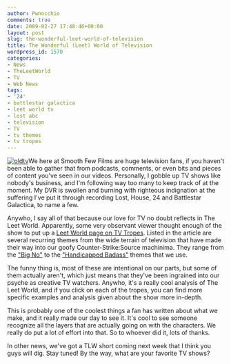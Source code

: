 ```yaml
---
author: Pwnocchio
comments: true
date: 2009-02-27 17:48:46+00:00
layout: post
slug: the-wonderful-leet-world-of-television
title: The Wonderful (Leet) World of Television
wordpress_id: 1570
categories:
- News
- TheLeetWorld
- TV
- Web News
tags:
- '24'
- battlestar galactica
- leet world tv
- lost abc
- television
- TV
- tv themes
- tv tropes
---
```


[![oldtv](http://smoothfewfilms.com/wp-content/uploads/2009/02/oldtv.jpg)](http://smoothfewfilms.com/wp-content/uploads/2009/02/oldtv.jpg)We here at Smooth Few Films are huge television fans, if you haven't been able to gather that from podcasts, comments, or even bits and pieces of content you've seen in our videos. Personally, I gobble up TV shows like nobody's business, and I'm following way too many to keep track of at the moment. My DVR is swollen and burning with righteous indignation at the suffering I've put it through recording Lost, House, 24 and Battlestar Galactica, to name a few.

Anywho, I say all of that because our love for TV no doubt reflects in The Leet World. Apparently, some very observant viewer thought enough of the show to put up a [Leet World page on TV Tropes](http://tvtropes.org/pmwiki/pmwiki.php/Main/TheLeetWorld). Listed in the article are several recurring themes from the wide terrain of television that have made their way into our goofy Counter-Strike:Source machinima. They range from the ["Big No"](http://tvtropes.org/pmwiki/pmwiki.php/Main/BigNo) to the ["Handicapped Badass"](http://tvtropes.org/pmwiki/pmwiki.php/Main/HandicappedBadass) themes that we use.

The funny thing is, most of these are intentional on our parts, but some of them actually aren't, which just means that they've been ingrained into our psyche as creative TV watchers. Anywho, it's a really cool analysis of The Leet World, and if you click on each of the tropes, you can find more specific examples and analysis given about the show more in-depth. 

This is probably one of the coolest things a fan has written about what we make, and it really made our day to see it. It's cool to see someone recognize all the layers that are actually going on with the characters. We really do put a lot of effort into that. So to whoever did it, lots of thanks.

In other news, we've got a TLW short coming next week that I think you guys will dig. Stay tuned! By the way, what are your favorite TV shows? 

